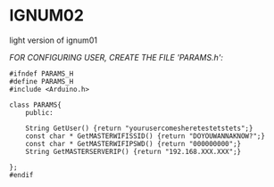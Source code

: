 # IGNUM02
light version of ignum01








*FOR CONFIGURING USER, CREATE THE FILE 'PARAMS.h':*

        
    #ifndef PARAMS_H
    #define PARAMS_H
    #include <Arduino.h>

    class PARAMS{
        public:

        String GetUser() {return "yourusercomesheretestetstets";}
        const char * GetMASTERWIFISSID() {return "DOYOUWANNAKNOW?";}
        const char * GetMASTERWIFIPSWD() {return "000000000";}
        String GetMASTERSERVERIP() {return "192.168.XXX.XXX";}
        
    };
    #endif
